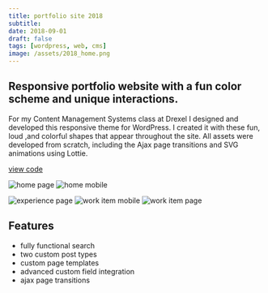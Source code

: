 ```yaml
---
title: portfolio site 2018
subtitle:
date: 2018-09-01
draft: false
tags: [wordpress, web, cms]
image: /assets/2018_home.png
---
```


## Responsive portfolio website with a fun color scheme and unique interactions.

For my Content Management Systems class at Drexel I designed and developed this
responsive theme for WordPress. I created it with these fun, loud ,and colorful
shapes that appear throughout the site. All assets were developed from scratch,
including the Ajax page transitions and SVG animations using Lottie.

[view code](https://github.com/claytercek/portfolio-2018)

![home page](/assets/2018_home-alt.png)
![home mobile](/assets/2018_home-mobile.png)

![experience page](/assets/2018_exp.png)
![work item mobile](/assets/2018_work-mobile.png)
![work item page](/assets/2018_work.png)

## Features

- fully functional search
- two custom post types
- custom page templates
- advanced custom field integration
- ajax page transitions
